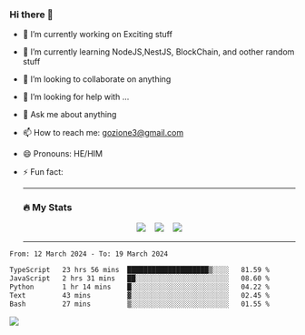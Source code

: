 ### Hi there 👋

<!--
**charlieScript/charlieScript** is a ✨ _special_ ✨ repository because its `README.md` (this file) appears on your GitHub profile.

Here are some ideas to get you started: -->

- 🔭 I’m currently working on Exciting stuff
- 🌱 I’m currently learning NodeJS,NestJS, BlockChain, and oother random stuff
- 👯 I’m looking to collaborate on anything
- 🤔 I’m looking for help with ...
- 💬 Ask me about anything
- 📫 How to reach me: gozione3@gmail.com
- 😄 Pronouns: HE/HIM
- ⚡ Fun fact:


  ---

  ### :fire: My Stats

  <div id="stats" align="center">
  <img src="http://github-readme-streak-stats.herokuapp.com?user=charlieScript&theme=dark&date_format=M%20j%5B%2C%20Y%5D" />&nbsp;&nbsp;&nbsp;
  <img src="https://github-readme-stats.vercel.app/api/top-langs/?username=charlieScript&layout=compact&theme=vision-friendly-dark"/>&nbsp;&nbsp;&nbsp;
  <img src="https://github-readme-stats.vercel.app/api?username=charlieScript&show_icons=true&theme=radical"/>
  </div>

  ---



<!--START_SECTION:waka-->

```txt
From: 12 March 2024 - To: 19 March 2024

TypeScript   23 hrs 56 mins  ████████████████████▒░░░░   81.59 %
JavaScript   2 hrs 31 mins   ██░░░░░░░░░░░░░░░░░░░░░░░   08.60 %
Python       1 hr 14 mins    █░░░░░░░░░░░░░░░░░░░░░░░░   04.22 %
Text         43 mins         ▓░░░░░░░░░░░░░░░░░░░░░░░░   02.45 %
Bash         27 mins         ▒░░░░░░░░░░░░░░░░░░░░░░░░   01.55 %
```

<!--END_SECTION:waka-->
![](https://komarev.com/ghpvc/?username=charlieScript)
